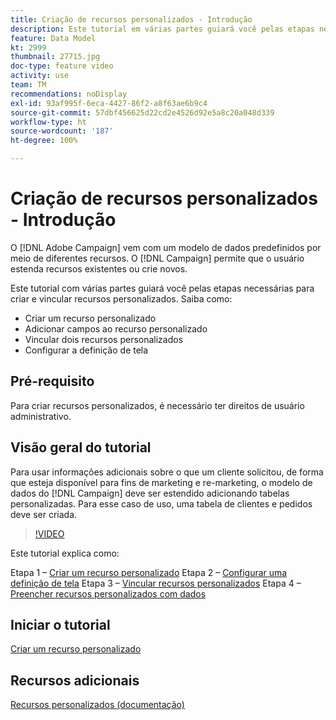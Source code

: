 ```yaml
---
title: Criação de recursos personalizados - Introdução
description: Este tutorial em várias partes guiará você pelas etapas necessárias para criar e vincular recursos personalizados.
feature: Data Model
kt: 2999
thumbnail: 27715.jpg
doc-type: feature video
activity: use
team: TM
recommendations: noDisplay
exl-id: 93af995f-6eca-4427-86f2-a8f63ae6b9c4
source-git-commit: 57dbf456625d22cd2e4526d92e5a8c20a048d339
workflow-type: ht
source-wordcount: '187'
ht-degree: 100%

---
```


# Criação de recursos personalizados - Introdução

O [!DNL Adobe Campaign] vem com um modelo de dados predefinidos por meio de diferentes recursos. O [!DNL Campaign] permite que o usuário estenda recursos existentes ou crie novos.

Este tutorial com várias partes guiará você pelas etapas necessárias para criar e vincular recursos personalizados.
Saiba como:

* Criar um recurso personalizado
* Adicionar campos ao recurso personalizado
* Vincular dois recursos personalizados
* Configurar a definição de tela

## Pré-requisito

Para criar recursos personalizados, é necessário ter direitos de usuário administrativo.

## Visão geral do tutorial

Para usar informações adicionais sobre o que um cliente solicitou, de forma que esteja disponível para fins de marketing e re-marketing, o modelo de dados do [!DNL Campaign] deve ser estendido adicionando tabelas personalizadas. Para esse caso de uso, uma tabela de clientes e pedidos deve ser criada.

>[!VIDEO](https://video.tv.adobe.com/v/27715?quality=9)

Este tutorial explica como:

Etapa 1 – [Criar um recurso personalizado](./creating-a-custom-resource.md)
Etapa 2 – [Configurar uma definição de tela](./configuring-a-screen-definition-for-a-custom-resource.md)
Etapa 3 – [Vincular recursos personalizados](./linking-custom-resources.md)
Etapa 4 – [Preencher recursos personalizados com dados](./populate-custom-resources-with-data.md)

## Iniciar o tutorial

[Criar um recurso personalizado](./creating-a-custom-resource.md)

## Recursos adicionais

[Recursos personalizados (documentação)](https://experienceleague.adobe.com/docs/campaign-standard/using/working-with-apis/global-concepts/custom-resources.html?lang=pt-BR)
